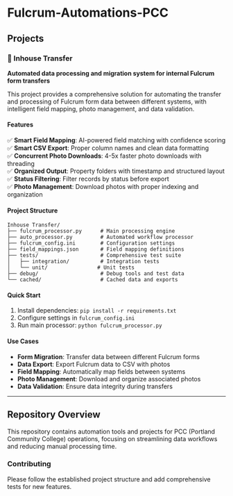 # Fulcrum-Automations-PCC

## Projects

### 🏢 Inhouse Transfer
**Automated data processing and migration system for internal Fulcrum form transfers**

This project provides a comprehensive solution for automating the transfer and processing of Fulcrum form data between different systems, with intelligent field mapping, photo management, and data validation.

#### Features
✅ **Smart Field Mapping**: AI-powered field matching with confidence scoring  
✅ **Smart CSV Export**: Proper column names and clean data formatting  
✅ **Concurrent Photo Downloads**: 4-5x faster photo downloads with threading  
✅ **Organized Output**: Property folders with timestamp and structured layout  
✅ **Status Filtering**: Filter records by status before export  
✅ **Photo Management**: Download photos with proper indexing and organization  

#### Project Structure
```
Inhouse Transfer/
├── fulcrum_processor.py      # Main processing engine
├── auto_processor.py         # Automated workflow processor
├── fulcrum_config.ini        # Configuration settings
├── field_mappings.json       # Field mapping definitions
├── tests/                    # Comprehensive test suite
│   ├── integration/          # Integration tests
│   └── unit/                # Unit tests
├── debug/                    # Debug tools and test data
└── cached/                   # Cached data and exports
```

#### Quick Start
1. Install dependencies: `pip install -r requirements.txt`
2. Configure settings in `fulcrum_config.ini`
3. Run main processor: `python fulcrum_processor.py`

#### Use Cases
- **Form Migration**: Transfer data between different Fulcrum forms
- **Data Export**: Export Fulcrum data to CSV with photos
- **Field Mapping**: Automatically map fields between systems
- **Photo Management**: Download and organize associated photos
- **Data Validation**: Ensure data integrity during transfers

---

## Repository Overview
This repository contains automation tools and projects for PCC (Portland Community College) operations, focusing on streamlining data workflows and reducing manual processing time.

### Contributing
Please follow the established project structure and add comprehensive tests for new features.